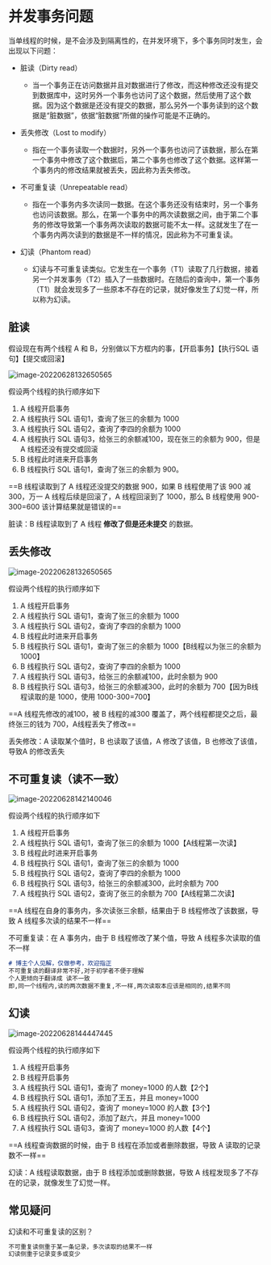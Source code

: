 并发事务问题
===

当单线程的时候，是不会涉及到隔离性的，在并发环境下，多个事务同时发生，会出现以下问题：

- 脏读（Dirty read）
    - 当一个事务正在访问数据并且对数据进行了修改，而这种修改还没有提交到数据库中，这时另外一个事务也访问了这个数据，然后使用了这个数据。因为这个数据是还没有提交的数据，那么另外一个事务读到的这个数据是“脏数据”，依据“脏数据”所做的操作可能是不正确的。

- 丢失修改（Lost to modify）
    - 指在一个事务读取一个数据时，另外一个事务也访问了该数据，那么在第一个事务中修改了这个数据后，第二个事务也修改了这个数据。这样第一个事务内的修改结果就被丢失，因此称为丢失修改。

- 不可重复读（Unrepeatable read）
    - 指在一个事务内多次读同一数据。在这个事务还没有结束时，另一个事务也访问该数据。那么，在第一个事务中的两次读数据之间，由于第二个事务的修改导致第一个事务两次读取的数据可能不太一样。这就发生了在一个事务内两次读到的数据是不一样的情况，因此称为不可重复读。

- 幻读（Phantom read）
    - 幻读与不可重复读类似。它发生在一个事务（T1）读取了几行数据，接着另一个并发事务（T2）插入了一些数据时。在随后的查询中，第一个事务（T1）就会发现多了一些原本不存在的记录，就好像发生了幻觉一样，所以称为幻读。




脏读
---

假设现在有两个线程 A 和 B，分别做以下方框内的事，【开启事务】【执行SQL 语句】【提交或回滚】

![image-20220628132650565](https://attach.blog.wen7.online/image-20220628132650565.png)

假设两个线程的执行顺序如下

1. A 线程开启事务
2. A 线程执行 SQL 语句1，查询了张三的余额为 1000
3. A 线程执行 SQL 语句2，查询了李四的余额为 1000
4. A 线程执行 SQL 语句3，给张三的余额减100，现在张三的余额为 900，但是 A 线程还没有提交或回滚
5. B 线程此时进来开启事务
6. B 线程执行 SQL 语句1，查询了张三的余额为 900。

==B 线程读取到了 A 线程还没提交的数据 900，如果 B 线程使用了该 900 减 300，万一 A 线程后续是回滚了，A 线程回滚到了 1000，那么 B 线程使用 900-300=600 该计算结果就是错误的==

脏读：B 线程读取到了 A 线程 **修改了但是还未提交** 的数据。



丢失修改
---

![image-20220628132650565](https://attach.blog.wen7.online/image-20220628132650565.png)

假设两个线程的执行顺序如下

1. A 线程开启事务
2. A 线程执行 SQL 语句1，查询了张三的余额为 1000
3. A 线程执行 SQL 语句2，查询了李四的余额为 1000
4. B 线程此时进来开启事务
5. B 线程执行 SQL 语句1，查询了张三的余额为 1000【B线程以为张三的余额为 1000】
6. B 线程执行 SQL 语句2，查询了李四的余额为 1000
7. A 线程执行 SQL 语句3，给张三的余额减100，此时余额为 900
8. B 线程执行 SQL 语句3，给张三的余额减300，此时的余额为 700【因为B线程读取的是 1000，使用 1000-300=700】

==A 线程先修改的减100，被 B 线程的减300 覆盖了，两个线程都提交之后，最终张三的钱为 700，A线程丢失了修改==

丢失修改：A 读取某个值时，B 也读取了该值，A 修改了该值，B 也修改了该值，导致A 的修改丢失



不可重复读（读不一致）
---

![image-20220628142140046](https://attach.blog.wen7.online/image-20220628142140046.png)

假设两个线程的执行顺序如下

1. A 线程开启事务
2. A 线程执行 SQL 语句1，查询了张三的余额为 1000【A线程第一次读】
3. B 线程此时进来开启事务
4. B 线程执行 SQL 语句1，查询了张三的余额为 1000
5. B 线程执行 SQL 语句2，查询了李四的余额为 1000
6. B 线程执行 SQL 语句3，给张三的余额减300，此时余额为 700
7. A 线程执行 SQL 语句2，查询了张三的余额为 700【A线程第二次读】

==A 线程在自身的事务内，多次读张三余额，结果由于 B 线程修改了该数据，导致 A 线程多次读的结果不一样==

不可重复读：在 A 事务内，由于 B 线程修改了某个值，导致 A 线程多次读取的值不一样

```markdown
# 博主个人见解，仅做参考，欢迎指正
不可重复读的翻译非常不好,对于初学者不便于理解
个人更倾向于翻译成 读不一致
即,同一个线程内,读的两次数据不重复,不一样,两次读取本应该是相同的,结果不同
```



幻读
---

![image-20220628144447445](https://attach.blog.wen7.online/image-20220628144447445.png)

假设两个线程的执行顺序如下

1. A 线程开启事务
2. B 线程开启事务
3. A 线程执行 SQL 语句1，查询了 money=1000 的人数【2个】
4. B 线程执行 SQL 语句1，添加了王五，并且 money=1000
5. A 线程执行 SQL 语句2，查询了 money=1000 的人数【3个】
6. B 线程执行 SQL 语句2，添加了赵六，并且 money=1000
7. A 线程执行 SQL 语句3，查询了 money=1000 的人数【4个】



==A 线程查询数据的时候，由于 B 线程在添加或者删除数据，导致 A 读取的记录数不一样==

幻读：A 线程读取数据，由于 B 线程添加或删除数据，导致 A 线程发现多了不存在的记录，就像发生了幻觉一样。





常见疑问
---

幻读和不可重复读的区别？

```markdown
不可重复读侧重于某一条记录，多次读取的结果不一样
幻读侧重于记录变多或变少
```

